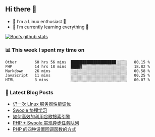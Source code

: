 ## Hi there 👋
* 🔭 I’m a Linux enthusiast 🐧️
* 🏃️ I’m currently learning everything 🏃️

[![Boo's github stats](https://github-readme-stats.vercel.app/api?username=0xAiKang)](https://github.com/anuraghazra/github-readme-stats)

<!-- [![Most Used Langs](https://github-readme-stats.vercel.app/api/top-langs/?username=0xAiKang)](https://github.com/anuraghazra/github-readme-stats) -->

### 📊 This week I spent my time on
<!--START_SECTION:waka-->
```text
Other        60 hrs 56 mins  ████████████████████░░░░░   80.15 % 
PHP          14 hrs 18 mins  ████▓░░░░░░░░░░░░░░░░░░░░   18.82 % 
Markdown     26 mins         ░░░░░░░░░░░░░░░░░░░░░░░░░   00.58 % 
JavaScript   11 mins         ░░░░░░░░░░░░░░░░░░░░░░░░░   00.25 % 
HTML         3 mins          ░░░░░░░░░░░░░░░░░░░░░░░░░   00.07 % 
```
<!--END_SECTION:waka-->

### 📕 Latest Blog Posts
<!-- BLOG-POST-LIST:START -->
- [记一次 LInux 服务器性能调优](https://www.0x2beace.com/remember-a-Linux-server-performance-tuning/)
- [Swoole 协程学习](https://www.0x2beace.com/swoole-coroutine-learning/)
- [如何高效的利用谷歌搜索引擎](https://www.0x2beace.com/how-to-use-google-search-engine-efficiently/)
- [PHP + Swoole 实现异步任务队列](https://www.0x2beace.com/php-swoole-to-achieve-asynchronous-task-queue/)
- [PHP 的四种设置回调函数的方式](https://www.0x2beace.com/php-s-four-ways-to-set-callback-functions/)
<!-- BLOG-POST-LIST:END -->

